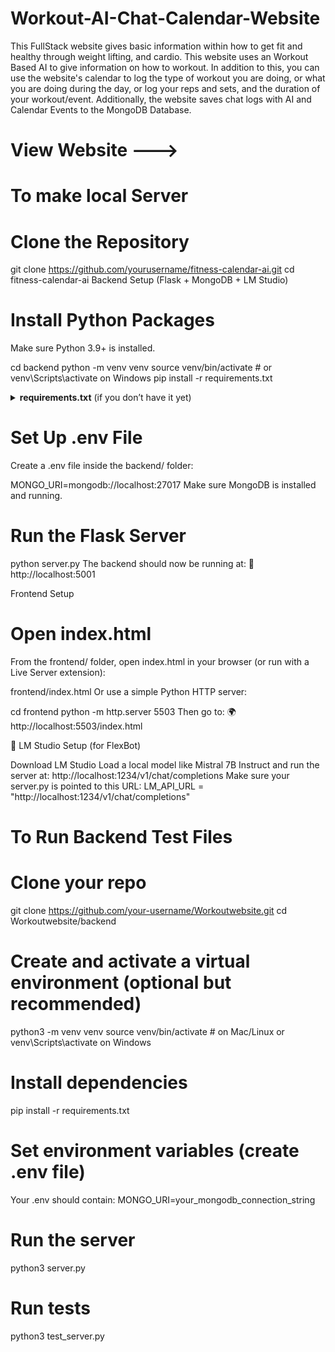 # Workout-AI-Chat-Calendar-Website 

This FullStack website gives basic information within how to get fit and healthy through weight lifting, and cardio. This website uses an Workout Based AI to give information on how to workout. In addition to this, you can use the website's calendar to log the type of workout you are doing, or what you are doing during the day, or log your reps and sets, and the duration of your workout/event. Additionally, the website saves chat logs with AI and Calendar Events to the MongoDB Database. 

# View Website --->

# To make local Server
# Clone the Repository
git clone https://github.com/yourusername/fitness-calendar-ai.git
cd fitness-calendar-ai
Backend Setup (Flask + MongoDB + LM Studio)

# Install Python Packages
Make sure Python 3.9+ is installed.

cd backend
python -m venv venv
source venv/bin/activate  # or venv\Scripts\activate on Windows
pip install -r requirements.txt
<details> <summary><strong>requirements.txt</strong> (if you don’t have it yet)</summary>
Flask
flask-cors
pymongo
python-dotenv
requests
</details> 

# Set Up .env File
Create a .env file inside the backend/ folder:

MONGO_URI=mongodb://localhost:27017
Make sure MongoDB is installed and running.

# Run the Flask Server
python server.py
The backend should now be running at:
📡 http://localhost:5001

Frontend Setup

# Open index.html
From the frontend/ folder, open index.html in your browser (or run with a Live Server extension):

frontend/index.html
Or use a simple Python HTTP server:

cd frontend
python -m http.server 5503
Then go to:
🌍 http://localhost:5503/index.html

🤖 LM Studio Setup (for FlexBot)

Download LM Studio
Load a local model like Mistral 7B Instruct and run the server at:
http://localhost:1234/v1/chat/completions
Make sure your server.py is pointed to this URL:
LM_API_URL = "http://localhost:1234/v1/chat/completions" 


# To Run Backend Test Files 

#  Clone your repo
git clone https://github.com/your-username/Workoutwebsite.git
cd Workoutwebsite/backend 

#  Create and activate a virtual environment (optional but recommended)
python3 -m venv venv
source venv/bin/activate   # on Mac/Linux
or venv\Scripts\activate on Windows 

#  Install dependencies
pip install -r requirements.txt 

#  Set environment variables (create .env file)
Your .env should contain:
MONGO_URI=your_mongodb_connection_string 

#  Run the server
python3 server.py 

#  Run tests
python3 test_server.py
